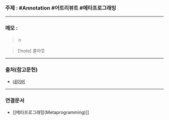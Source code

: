 ### 주제 : #Annotation #어트리뷰트 #메타프로그래밍 

___

### 메모 : 

>ㅇ

>[!note] 콜아웃

___

### 출처(참고문헌)

- [네이버](https://www.naver.com/)

___

### 연결문서

- [[메타프로그래밍(Metaprogramming)]]

